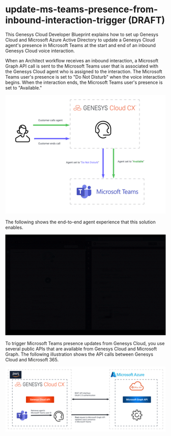 # update-ms-teams-presence-from-inbound-interaction-trigger (DRAFT)
  This Genesys Cloud Developer Blueprint explains how to set up Genesys Cloud and Microsoft Azure Active Directory to update a Genesys Cloud agent's presence in Microsoft Teams at the start and end of an inbound Genesys Cloud voice interaction.

  When an Architect workflow receives an inbound interaction, a Microsoft Graph API call is sent to the Microsoft Teams user that is associated with the Genesys Cloud agent who is assigned to the interaction. The Microsoft Teams user's presence is set to "Do Not Disturb" when the voice interaction begins. When the interaction ends, the Microsoft Teams user's presence is set to "Available."

![Microsoft Teams agent view](blueprint/images/msteams-workflow.png "Microsoft Teams Presence update from an agent's point of view")

The following shows the end-to-end agent experience that this solution enables.

![Overview](blueprint/images/MSTeamsGCPresenceSyncBlueprint.gif "Overview")

To trigger Microsoft Teams presence updates from Genesys Cloud, you use several public APIs that are available from Genesys Cloud and Microsoft Graph. The following illustration shows the API calls between Genesys Cloud and Microsoft 365.

![Microsoft Teams integration](blueprint/images/microsoft-teams-architect.png "The API calls between Genesys Cloud and Microsoft Graph API")

